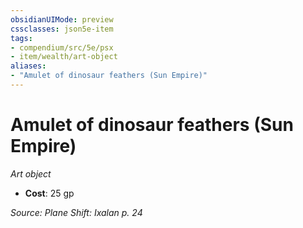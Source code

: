 ```yaml
---
obsidianUIMode: preview
cssclasses: json5e-item
tags:
- compendium/src/5e/psx
- item/wealth/art-object
aliases: 
- "Amulet of dinosaur feathers (Sun Empire)"
---
```

# Amulet of dinosaur feathers (Sun Empire)
*Art object*  

- **Cost**: 25 gp

*Source: Plane Shift: Ixalan p. 24*